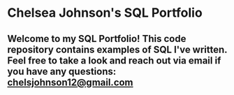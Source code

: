 # Chelsea Johnson's SQL Portfolio

## Welcome to my SQL Portfolio! This code repository contains examples of SQL I've written. Feel free to take a look and reach out via email if you have any questions: chelsjohnson12@gmail.com
